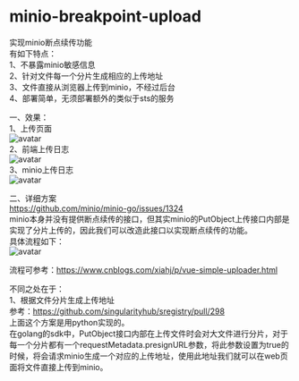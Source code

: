 # minio-breakpoint-upload
实现minio断点续传功能  
有如下特点：  
1、不暴露minio敏感信息  
2、针对文件每一个分片生成相应的上传地址  
3、文件直接从浏览器上传到minio，不经过后台  
4、部署简单，无须部署额外的类似于sts的服务  

一、效果：  
1、上传页面  
![avatar](https://github.com/yuyuanshifu/minio-breakpoint-upload/blob/master/doc/%E4%B8%8A%E4%BC%A0%E9%A1%B5%E9%9D%A2.png)  
2、前端上传日志  
![avatar](https://github.com/yuyuanshifu/minio-breakpoint-upload/blob/master/doc/%E4%B8%8A%E4%BC%A0%E6%97%A5%E5%BF%97.png)  
3、minio上传日志  
![avatar](https://github.com/yuyuanshifu/minio-breakpoint-upload/blob/master/doc/minio%E4%B8%8A%E4%BC%A0%E6%97%A5%E5%BF%97.png)  

二、详细方案  
https://github.com/minio/minio-go/issues/1324  
minio本身并没有提供断点续传的接口，但其实minio的PutObject上传接口内部是实现了分片上传的，因此我们可以改造此接口以实现断点续传的功能。  
具体流程如下：  
![avatar](https://github.com/yuyuanshifu/minio-breakpoint-upload/blob/master/doc/minio.png)

流程可参考：https://www.cnblogs.com/xiahj/p/vue-simple-uploader.html 

不同之处在于：  
1、根据文件分片生成上传地址  
参考：https://github.com/singularityhub/sregistry/pull/298  
上面这个方案是用python实现的。  
在golang的sdk中，PutObject接口内部在上传文件时会对大文件进行分片，对于每一个分片都有一个requestMetadata.presignURL参数，将此参数设置为true的时候，将会请求minio生成一个对应的上传地址，使用此地址我们就可以在web页面将文件直接上传到minio。
